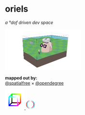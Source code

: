 # oriels
*a &deg;dof driven dev space*  

<img src='zrc/markberg.png' width="50%">

**mapped out by:**  
<a href='https://ethanmerchant.com'>@spatialfree</a> &times; <a href='https://twitter.com/opendegree'>@opendegree</a>

<a href='https://dofdev.org'>
	<img src='zrc/channel-icon-tranparent.png' width="64px">  
</a>
<a href='https://stereokit.net'>
<img src='zrc/StereoKitLogoLight.svg' width="32px">  
</a>
